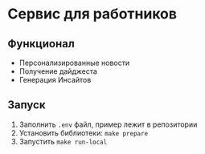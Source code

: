 # Сервис для работников
## Функционал
- Персонализированные новости
- Получение дайджеста
- Генерация Инсайтов
## Запуск
1) Заполнить `.env` файл, пример лежит в репозитории
2) Установить библиотеки: `make prepare`
3) Запустить `make run-local`
